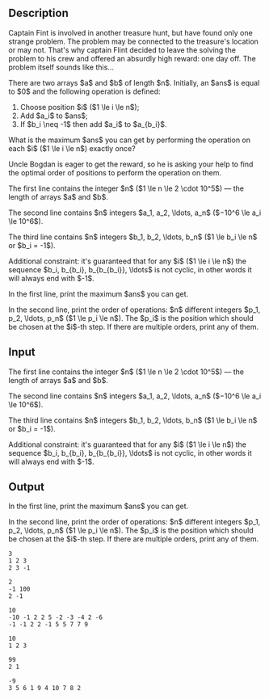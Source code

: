 ## Description

<div><p><span class="tex-font-style-it">Captain Fint is involved in another treasure hunt, but have found only one strange problem. The problem may be connected to the treasure's location or may not. That's why captain Flint decided to leave the solving the problem to his crew and offered an absurdly high reward: one day off. The problem itself sounds like this...</span></p><p>There are two arrays $a$ and $b$ of length $n$. Initially, an $ans$ is equal to $0$ and the following operation is defined: </p><ol> <li> Choose position $i$ ($1 \le i \le n$); </li><li> Add $a_i$ to $ans$; </li><li> If $b_i \neq -1$ then add $a_i$ to $a_{b_i}$. </li></ol><p>What is the maximum $ans$ you can get by performing the operation on each $i$ ($1 \le i \le n$) <span class="tex-font-style-it">exactly once</span>?</p><p>Uncle Bogdan is eager to get the reward, so he is asking your help to find the optimal order of positions to perform the operation on them.</p></div><div class="input-specification"><p>The first line contains the integer $n$ ($1 \le n \le 2 \cdot 10^5$)&nbsp;— the length of arrays $a$ and $b$.</p><p>The second line contains $n$ integers $a_1, a_2, \ldots, a_n$ ($−10^6 \le a_i \le 10^6$).</p><p>The third line contains $n$ integers $b_1, b_2, \ldots, b_n$ ($1 \le b_i \le n$ or $b_i = -1$).</p><p><span class="tex-font-style-bf">Additional constraint: it's guaranteed that for any $i$ ($1 \le i \le n$) the sequence $b_i, b_{b_i}, b_{b_{b_i}}, \ldots$ is not cyclic, in other words it will always end with $-1$.</span></p></div><div class="output-specification"><p>In the first line, print the maximum $ans$ you can get.</p><p>In the second line, print the order of operations: $n$ different integers $p_1, p_2, \ldots, p_n$ ($1 \le p_i \le n$). The $p_i$ is the position which should be chosen at the $i$-th step. If there are multiple orders, print any of them.</p></div>

## Input

<p>The first line contains the integer $n$ ($1 \le n \le 2 \cdot 10^5$)&nbsp;— the length of arrays $a$ and $b$.</p><p>The second line contains $n$ integers $a_1, a_2, \ldots, a_n$ ($−10^6 \le a_i \le 10^6$).</p><p>The third line contains $n$ integers $b_1, b_2, \ldots, b_n$ ($1 \le b_i \le n$ or $b_i = -1$).</p><p><span class="tex-font-style-bf">Additional constraint: it's guaranteed that for any $i$ ($1 \le i \le n$) the sequence $b_i, b_{b_i}, b_{b_{b_i}}, \ldots$ is not cyclic, in other words it will always end with $-1$.</span></p>

## Output

<p>In the first line, print the maximum $ans$ you can get.</p><p>In the second line, print the order of operations: $n$ different integers $p_1, p_2, \ldots, p_n$ ($1 \le p_i \le n$). The $p_i$ is the position which should be chosen at the $i$-th step. If there are multiple orders, print any of them.</p>





```input1
3
1 2 3
2 3 -1
```




```input2
2
-1 100
2 -1
```




```input3
10
-10 -1 2 2 5 -2 -3 -4 2 -6
-1 -1 2 2 -1 5 5 7 7 9
```




```output1
10
1 2 3
```




```output2
99
2 1
```




```output3
-9
3 5 6 1 9 4 10 7 8 2
```



